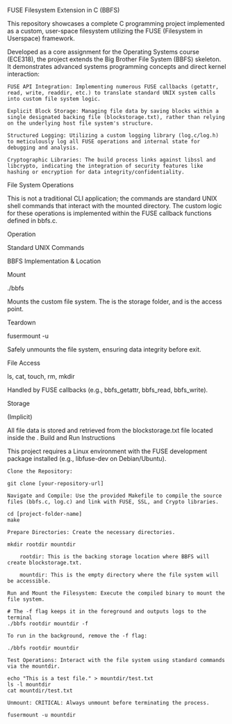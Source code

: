 FUSE Filesystem Extension in C (BBFS)

This repository showcases a complete C programming project implemented as a custom, user-space filesystem utilizing the FUSE (Filesystem in Userspace) framework.

Developed as a core assignment for the Operating Systems course (ECE318), the project extends the Big Brother File System (BBFS) skeleton. It demonstrates advanced systems programming concepts and direct kernel interaction:

    FUSE API Integration: Implementing numerous FUSE callbacks (getattr, read, write, readdir, etc.) to translate standard UNIX system calls into custom file system logic.

    Explicit Block Storage: Managing file data by saving blocks within a single designated backing file (blockstorage.txt), rather than relying on the underlying host file system's structure.

    Structured Logging: Utilizing a custom logging library (log.c/log.h) to meticulously log all FUSE operations and internal state for debugging and analysis.

    Cryptographic Libraries: The build process links against libssl and libcrypto, indicating the integration of security features like hashing or encryption for data integrity/confidentiality.

File System Operations

This is not a traditional CLI application; the commands are standard UNIX shell commands that interact with the mounted directory. The custom logic for these operations is implemented within the FUSE callback functions defined in bbfs.c.

Operation
	

Standard UNIX Commands
	

BBFS Implementation & Location

Mount
	

./bbfs <rootdir> <mountdir>
	

Mounts the custom file system. The <rootdir> is the storage folder, and <mountdir> is the access point.

Teardown
	

fusermount -u <mountdir>
	

Safely unmounts the file system, ensuring data integrity before exit.

File Access
	

ls, cat, touch, rm, mkdir
	

Handled by FUSE callbacks (e.g., bbfs_getattr, bbfs_read, bbfs_write).

Storage
	

(Implicit)
	

All file data is stored and retrieved from the blockstorage.txt file located inside the <rootdir>.
Build and Run Instructions

This project requires a Linux environment with the FUSE development package installed (e.g., libfuse-dev on Debian/Ubuntu).

    Clone the Repository:

    git clone [your-repository-url]

    Navigate and Compile: Use the provided Makefile to compile the source files (bbfs.c, log.c) and link with FUSE, SSL, and Crypto libraries.

    cd [project-folder-name]
    make

    Prepare Directories: Create the necessary directories.

    mkdir rootdir mountdir

        rootdir: This is the backing storage location where BBFS will create blockstorage.txt.

        mountdir: This is the empty directory where the file system will be accessible.

    Run and Mount the Filesystem: Execute the compiled binary to mount the file system.

    # The -f flag keeps it in the foreground and outputs logs to the terminal
    ./bbfs rootdir mountdir -f

    To run in the background, remove the -f flag:

    ./bbfs rootdir mountdir

    Test Operations: Interact with the file system using standard commands via the mountdir.

    echo "This is a test file." > mountdir/test.txt
    ls -l mountdir
    cat mountdir/test.txt

    Unmount: CRITICAL: Always unmount before terminating the process.

    fusermount -u mountdir
